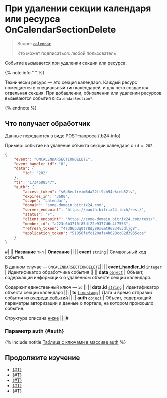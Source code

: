 # При удалении секции календаря или ресурса OnCalendarSectionDelete

> Scope: [`calendar`](../../scopes/permissions.md)
>
> Кто может подписаться: любой пользователь

Событие вызывается при удалении секции или ресурса.

{% note info " " %}

Технически ресурс — это секция календаря. Каждый ресурс помещается в специальный тип календарей, и для него создается отдельная секция. При добавлении, обновлении или удалении ресурсов вызываются события `OnCalendarSection*`.

{% endnote %}

## Что получает обработчик

Данные передаются в виде POST-запроса {.b24-info}

Пример: событие на удаление объекта секции календаря с `id = 202`.

```json
{
    "event": "ONCALENDARSECTIONDELETE",
    "event_handler_id": "8",
    "data": {
        "id": "202"
    },
    "ts": "1734608547",
    "auth": {
        "access_token": "s6p6eclrvim6da22ft9ch94ekreb52lv",
        "expires_in": "3600",
        "scope": "calendar",
        "domain": "some-domain.bitrix24.com",
        "server_endpoint": "https://oauth.bitrix24.tech/rest/",
        "status": "F",
        "client_endpoint": "https://some-domain.bitrix24.com/rest/",
        "member_id": "a223c6b3710f85df22e9377d6c4f7553",
        "refresh_token": "4s386p3q0tr8dy89xvmt96234v3dljg8",
        "application_token": "51856fefc120afa4b628cc82d3935cce"
    }
}
```

#|
|| **Название**
`тип` | **Описание** ||
|| **event**
[`string`][1] | Символьный код события.

В данном случае — `ONCALENDARSECTIONDELETE`||
|| **event_handler_id**
[`integer`][1] | Идентификатор обработчика события ||
|| **data**
[`object`][1] | Объект, содержащий информацию о удаленном объекте секции календаря.

Содержит единственный ключ — `id` ||
|| **data.id**
[`string`][1] | Идентификатор объекта секции календаря ||
|| **ts**
[`timestamp`][1] | Дата и время отправки события из [очереди событий](../../events/index.md) ||
|| **auth**
[`object`][1] | Объект, содержащий параметры авторизации и данные о портале, на котором произошло событие.

Структура описана [ниже](#auth) ||
|#

### Параметр auth {#auth}

{% include notitle [Таблица с ключами в массиве auth](../../../_includes/auth-params-in-events.md) %}

## Продолжите изучение 

- [{#T}](../../events/index.md)
- [{#T}](../../events/event-bind.md)
- [{#T}](./index.md)
- [{#T}](./on-calendar-section-add.md)
- [{#T}](./on-calendar-section-update.md)

[1]: ../../data-types.md